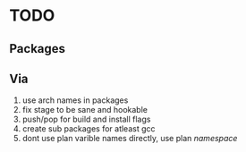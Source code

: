 TODO
========

Packages
--------

Via
-------
1. use arch names in packages
2. fix stage to be sane and hookable
3. push/pop for build and install flags
4. create sub packages for atleast gcc
5. dont use plan varible names directly, use plan _namespace_
